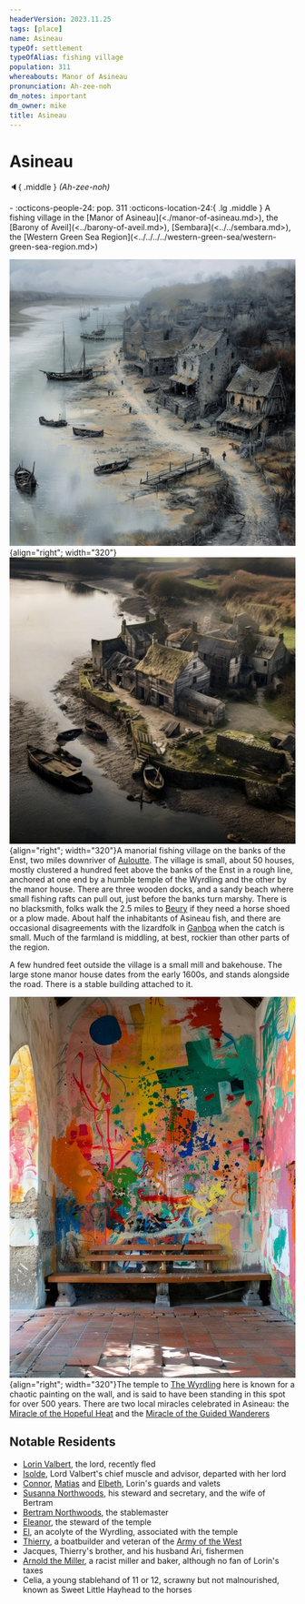 ```yaml
---
headerVersion: 2023.11.25
tags: [place]
name: Asineau
typeOf: settlement
typeOfAlias: fishing village
population: 311
whereabouts: Manor of Asineau
pronunciation: Ah-zee-noh
dm_notes: important
dm_owner: mike
title: Asineau
---
```

# Asineau
:speaker:{ .middle } *(Ah-zee-noh)*  
<div class="grid cards ext-narrow-margin ext-one-column" markdown>
-  
    :octicons-people-24: pop. 311  
    :octicons-location-24:{ .lg .middle } A fishing village in the [Manor of Asineau](<./manor-of-asineau.md>), the [Barony of Aveil](<../barony-of-aveil.md>), [Sembara](<../../sembara.md>), the [Western Green Sea Region](<../../../../western-green-sea/western-green-sea-region.md>)  
</div>


![Asineau Image 2](../../../../../assets/asineau-image-2.png){align="right"; width="320"} ![Asineau Docks](../../../../../assets/asineau-docks.jpg){align="right"; width="320"}A manorial fishing village on the banks of the Enst, two miles downriver of [Auloutte](<./auloutte.md>). The village is small, about 50 houses, mostly clustered a hundred feet above the banks of the Enst in a rough line, anchored at one end by a humble temple of the Wyrdling and the other by the manor house. There are three wooden docks, and a sandy beach where small fishing rafts can pull out, just before the banks turn marshy. There is no blacksmith, folks walk the 2.5 miles to [Beury](<./beury.md>) if they need a horse shoed or a plow made. About half the inhabitants of Asineau fish, and there are occasional disagreements with the lizardfolk in [Ganboa](<./ganboa.md>) when the catch is small. Much of the farmland is middling, at best, rockier than other parts of the region.

A few hundred feet outside the village is a small mill and bakehouse. The large stone manor house dates from the early 1600s, and stands alongside the road. There is a stable building attached to it. 

![Asineau Wrydling Painting](../../../../../assets/asineau-wrydling-painting.jpg){align="right"; width="320"}The temple to [The Wyrdling](<../../../../../cosmology/gods/incorporeal-gods/mos-numena-pantheon/the-wyrdling.md>) here is known for a chaotic painting on the wall, and is said to have been standing in this spot for over 500 years. There are two local miracles celebrated in Asineau: the [Miracle of the Hopeful Heat](<../../../../../time/holidays-and-festivals/miracle-of-the-hopeful-heat.md>) and the [Miracle of the Guided Wanderers](<../../../../../time/holidays-and-festivals/miracle-of-the-guided-wanderers.md>)

## Notable Residents

* [Lorin Valbert](<../../../../../people/sembarans/lorin-valbert.md>), the lord, recently fled
* [Isolde](<../../../../../people/sembarans/isolde.md>), Lord Valbert's chief muscle and advisor, departed with her lord
* [Connor](<../../../../../people/sembarans/connor.md>), [Matias](<../../../../../people/sembarans/matias.md>) and [Elbeth](<../../../../../people/sembarans/elbeth.md>), Lorin's guards and valets
* [Susanna Northwoods](<../../../../../people/sembarans/susanna-northwoods.md>), his steward and secretary, and the wife of Bertram
* [Bertram Northwoods](<../../../../../people/sembarans/bertram-northwoods.md>), the stablemaster
* [Eleanor](<../../../../../people/sembarans/eleanor.md>), the steward of the temple
* [El](<../../../../../people/sembarans/el.md>), an acolyte of the Wyrdling, associated with the temple
* [Thierry](<../../../../../people/sembarans/thierry.md>), a boatbuilder and veteran of the [Army of the West](<../../../../../groups/sembaran-army/army-of-the-west.md>)
* Jacques, Thierry's brother, and his husband Ari, fishermen
* [Arnold the Miller](<../../../../../people/sembarans/arnold-the-miller.md>), a racist miller and baker, although no fan of Lorin's taxes
* Celia, a young stablehand of 11 or 12, scrawny but not malnourished, known as Sweet Little Hayhead to the horses

